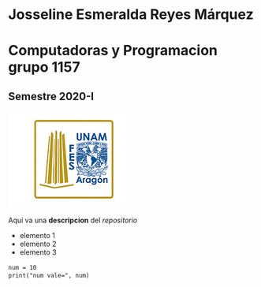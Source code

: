 # Josseline Esmeralda Reyes Márquez 
# Computadoras y Programacion grupo 1157
## Semestre 2020-I
![Logo FES Aragón](Fesa.jpg)

Aquí va una **descripcion** del *repositorio*
- elemento 1
- elemento 2
- elemento 3

```
num = 10
print("num vale=", num)
```
